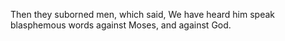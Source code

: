 Then they suborned men, which said, We have heard him speak blasphemous words against Moses, and against God.

